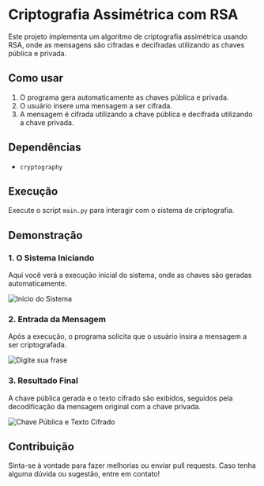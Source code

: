 # Criptografia Assimétrica com RSA

Este projeto implementa um algoritmo de criptografia assimétrica usando RSA, onde as mensagens são cifradas e decifradas utilizando as chaves pública e privada.

## Como usar
1. O programa gera automaticamente as chaves pública e privada.
2. O usuário insere uma mensagem a ser cifrada.
3. A mensagem é cifrada utilizando a chave pública e decifrada utilizando a chave privada.

## Dependências
- `cryptography`

## Execução
Execute o script `main.py` para interagir com o sistema de criptografia.

## Demonstração

### 1. O Sistema Iniciando
Aqui você verá a execução inicial do sistema, onde as chaves são geradas automaticamente.

![Início do Sistema](./start.png)

### 2. Entrada da Mensagem
Após a execução, o programa solicita que o usuário insira a mensagem a ser criptografada.

![Digite sua frase](./frase.png)

### 3. Resultado Final
A chave pública gerada e o texto cifrado são exibidos, seguidos pela decodificação da mensagem original com a chave privada.

![Chave Pública e Texto Cifrado](./end.png)

## Contribuição
Sinta-se à vontade para fazer melhorias ou enviar pull requests. Caso tenha alguma dúvida ou sugestão, entre em contato!

